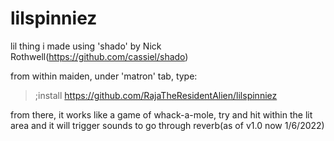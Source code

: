 # lilspinniez
lil thing i made using 'shado' by Nick Rothwell(https://github.com/cassiel/shado)

from within maiden, under 'matron' tab, type:
>;install https://github.com/RajaTheResidentAlien/lilspinniez

from there, it works like a game of whack-a-mole, try and hit within the lit area
and it will trigger sounds to go through reverb(as of v1.0 now 1/6/2022)
